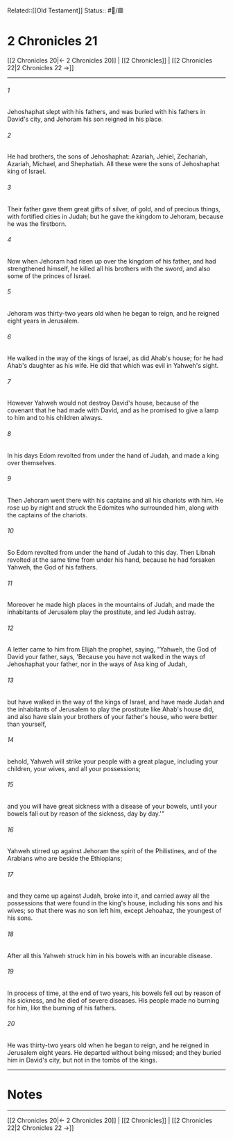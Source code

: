 Related::[[Old Testament]]
Status:: #📖/🟥
# 2 Chronicles 21

[[2 Chronicles 20|← 2 Chronicles 20]] | [[2 Chronicles]] | [[2 Chronicles 22|2 Chronicles 22 →]]
***



###### 1 
Jehoshaphat slept with his fathers, and was buried with his fathers in David's city, and Jehoram his son reigned in his place. 

###### 2 
He had brothers, the sons of Jehoshaphat: Azariah, Jehiel, Zechariah, Azariah, Michael, and Shephatiah. All these were the sons of Jehoshaphat king of Israel. 

###### 3 
Their father gave them great gifts of silver, of gold, and of precious things, with fortified cities in Judah; but he gave the kingdom to Jehoram, because he was the firstborn. 

###### 4 
Now when Jehoram had risen up over the kingdom of his father, and had strengthened himself, he killed all his brothers with the sword, and also some of the princes of Israel. 

###### 5 
Jehoram was thirty-two years old when he began to reign, and he reigned eight years in Jerusalem. 

###### 6 
He walked in the way of the kings of Israel, as did Ahab's house; for he had Ahab's daughter as his wife. He did that which was evil in Yahweh's sight. 

###### 7 
However Yahweh would not destroy David's house, because of the covenant that he had made with David, and as he promised to give a lamp to him and to his children always. 

###### 8 
In his days Edom revolted from under the hand of Judah, and made a king over themselves. 

###### 9 
Then Jehoram went there with his captains and all his chariots with him. He rose up by night and struck the Edomites who surrounded him, along with the captains of the chariots. 

###### 10 
So Edom revolted from under the hand of Judah to this day. Then Libnah revolted at the same time from under his hand, because he had forsaken Yahweh, the God of his fathers. 

###### 11 
Moreover he made high places in the mountains of Judah, and made the inhabitants of Jerusalem play the prostitute, and led Judah astray. 

###### 12 
A letter came to him from Elijah the prophet, saying, "Yahweh, the God of David your father, says, 'Because you have not walked in the ways of Jehoshaphat your father, nor in the ways of Asa king of Judah, 

###### 13 
but have walked in the way of the kings of Israel, and have made Judah and the inhabitants of Jerusalem to play the prostitute like Ahab's house did, and also have slain your brothers of your father's house, who were better than yourself, 

###### 14 
behold, Yahweh will strike your people with a great plague, including your children, your wives, and all your possessions; 

###### 15 
and you will have great sickness with a disease of your bowels, until your bowels fall out by reason of the sickness, day by day.'" 

###### 16 
Yahweh stirred up against Jehoram the spirit of the Philistines, and of the Arabians who are beside the Ethiopians; 

###### 17 
and they came up against Judah, broke into it, and carried away all the possessions that were found in the king's house, including his sons and his wives; so that there was no son left him, except Jehoahaz, the youngest of his sons. 

###### 18 
After all this Yahweh struck him in his bowels with an incurable disease. 

###### 19 
In process of time, at the end of two years, his bowels fell out by reason of his sickness, and he died of severe diseases. His people made no burning for him, like the burning of his fathers. 

###### 20 
He was thirty-two years old when he began to reign, and he reigned in Jerusalem eight years. He departed without being missed; and they buried him in David's city, but not in the tombs of the kings.

---
# Notes


***
[[2 Chronicles 20|← 2 Chronicles 20]] | [[2 Chronicles]] | [[2 Chronicles 22|2 Chronicles 22 →]]
